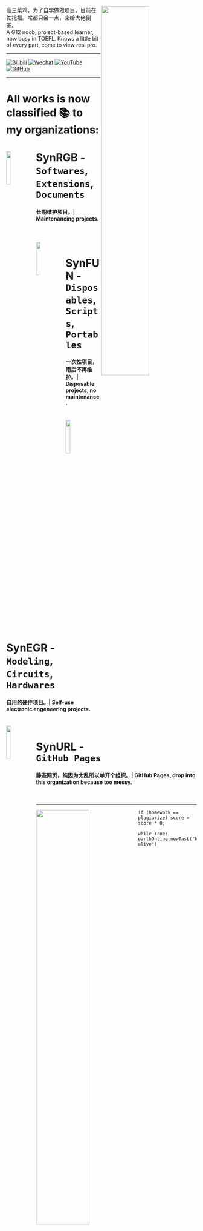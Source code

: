 <div>
  <img align="right" width="50%" src="https://github-readme-stats.vercel.app/api?username=SynthesisDu&show_icons=true" />
  <p align="left">高三菜鸡，为了自学做做项目，目前在忙托福。啥都只会一点，来给大佬倒茶。</br>A G12 noob, project-based learner, now busy in TOEFL. Knows a little bit of every part, come to view real pro.</br></p>
  <hr />
  <p>
  <a href='https://space.bilibili.com/62596542'><img src="https://img.shields.io/badge/-SynRGB-05bfdf?style=flat&amp;logo=Bilibili&amp;logoColor=white" referrerpolicy="no-referrer" alt="Bilibili"></a>
  <a href='https://mp.weixin.qq.com/mp/profile_ext?action=home&amp;__biz=MzIxODQ0NzQ1OQ==&amp;scene=124&amp;uin=&amp;key=&amp;devicetype=Windows+10+x64&amp;version=63010043&amp;lang=zh_CN&amp;a8scene=7&amp;fontgear=2'><img src="https://img.shields.io/badge/-SynthesisDu-green?style=flat&amp;logo=Wechat&amp;logoColor=white" referrerpolicy="no-referrer" alt="Wechat"></a>
  <a href='https://www.youtube.com/channel/UC81J1wPu1f1Dm3R8yWnrDqw'><img src="https://img.shields.io/badge/-SynRGB-FF0000?style=flat&amp;logo=YouTube&amp;logoColor=white" referrerpolicy="no-referrer" alt="YouTube"></a>
  <a href='https://github.com/SynthesisDu'><img src="https://img.shields.io/badge/-SynthesisDu-3A3A3A?style=flat&amp;logo=GitHub&amp;logoColor=white" referrerpolicy="no-referrer" alt="GitHub"></a>
  </p>
</div>
<hr />
<div>
  <h1>All works is now classified 📚 to my organizations:</h1>
<span><a href="https://github.com/SynRGB"><img align="left" width="15%" src="https://i.postimg.cc/0Qj71mLV/ico-2.png"></img></a><h1><strong>SynRGB</strong> - <code>Softwares</code>, <code>Extensions</code>, <code>Documents</code></h1>
<h4>长期维护项目。| Maintenancing projects.</h4></span><br><br>
<span><a href="https://github.com/SynFUN"><img align="left" width="15%" src="https://i.postimg.cc/9QjJ6WTb/1.png"></img></a><h1><strong>SynFUN</strong> - <code>Disposables</code>, <code>Scripts</code>, <code>Portables</code></h1>
<h4>一次性项目，用后不再维护。| Disposable projects, no maintenance.</h4></span><br>
<span><a href="https://github.com/SynEGR"><img align="left" width="15%" src="https://i.postimg.cc/JzVLfqDV/IMG-2405.jpg"></img></a><h1><strong>SynEGR</strong> - <code>Modeling</code>, <code>Circuits</code>, <code>Hardwares</code></h1>
<h4>自用的硬件项目。| Self-use electronic engeneering projects.</h4></span><br>
<span><a href="https://github.com/SynURL"><img align="left" width="15%" src="https://i.postimg.cc/BQmf70Ty/icon.png"></img></a><h1><strong>SynURL</strong> - <code>GitHub Pages</code></h1>
<h4>静态网页，纯因为太乱所以单开个组织。| GitHub Pages, drop into this organization because too messy.</h4></span><br>
</div>
<hr />
<div>
  <img align="left" width="53%" src="https://github-readme-stats.vercel.app/api/wakatime?username=IlllIlIlIIlIl" />
  <pre><code class='language-java' width="40%" lang='java'>if (homework == plagiarize) score = score * 0;</code></pre>
  <pre><code class='language-python' width="40%" lang='python'>while True: earthOnline.newTask("keep alive")</code></pre>
  <img width="40%" src="https://github-readme-stats.vercel.app/api/top-langs/?username=synthesisdu&langs_count=15&layout=compact" />
</div>
<hr />
<div>
  <h1>Part of my proud works 🧐:</h1>
<span><a href="https://github.com/SynRGB/Trandict"><table><tr><td><img height="140" src="https://github-readme-stats.vercel.app/api/pin/?username=SynRGB&repo=Trandict" border=0></img></td><td><img height="140" src="https://i.postimg.cc/5NjR0VVw/icon-1.png" border=0></img></td><td><img height="140" src="https://i.postimg.cc/PxVVT3PX/repository-open-graph-template.png" border=0></img></td></tr></table></a></span>
<span><a href="https://github.com/SynFUN/CommonAppColleges"><table><tr><td><img height="140" src="https://github-readme-stats.vercel.app/api/pin/?username=SynFUN&repo=CommonAppColleges" border=0></img></td><td><img height="140" src="https://i.postimg.cc/3R6PpPqq/icon.png" border=0></img></td><td><img height="140" src="https://i.postimg.cc/907sBL5Q/repository-open-graph-template.png" border=0></img></td></tr></table></a></span>
<span><a href="https://github.com/SynFUN/UniversityRanking"><table><tr><td><img height="140" src="https://github-readme-stats.vercel.app/api/pin/?username=SynFUN&repo=UniversityRanking" border=0></img></td><td><img height="140" src="https://i.postimg.cc/7PnVVpLj/icon.png" border=0></img></td><td><img height="140" src="https://i.postimg.cc/15R56K8R/repository-open-graph-template.png" border=0></img></td></tr></table></a></span>
</div>
